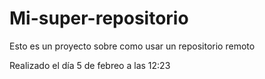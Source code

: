 # Mi-super-repositorio
Esto es un proyecto sobre como usar un repositorio remoto

Realizado el día 5 de febreo a las 12:23

